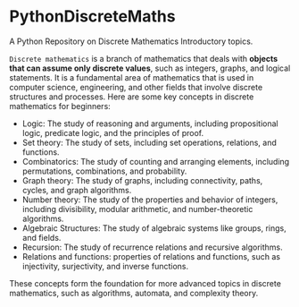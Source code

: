 # PythonDiscreteMaths
A Python Repository on Discrete Mathematics Introductory topics. 

`Discrete mathematics` is a branch of mathematics that deals with __objects that can assume only discrete values__, such as integers, graphs, and logical statements. It is a fundamental area of mathematics that is used in computer science, engineering, and other fields that involve discrete structures and processes. Here are some key concepts in discrete mathematics for beginners:

-  Logic: The study of reasoning and arguments, including propositional logic, predicate logic, and the principles of proof.
-  Set theory: The study of sets, including set operations, relations, and functions.
-  Combinatorics: The study of counting and arranging elements, including permutations, combinations, and probability.
-  Graph theory: The study of graphs, including connectivity, paths, cycles, and graph algorithms.
-  Number theory: The study of the properties and behavior of integers, including divisibility, modular arithmetic, and number-theoretic algorithms.
-  Algebraic Structures: The study of algebraic systems like groups, rings, and fields.
-  Recursion: The study of recurrence relations and recursive algorithms.
-  Relations and functions: properties of relations and functions, such as injectivity, surjectivity, and inverse functions.

These concepts form the foundation for more advanced topics in discrete mathematics, such as algorithms, automata, and complexity theory.
